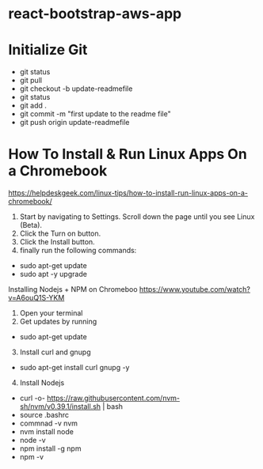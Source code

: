 # react-bootstrap-aws-app

# Initialize Git

- git status
- git pull
- git checkout -b update-readmefile
- git status
- git add .
- git commit -m "first update to the readme file"
- git push origin update-readmefile

# How To Install & Run Linux Apps On a Chromebook
https://helpdeskgeek.com/linux-tips/how-to-install-run-linux-apps-on-a-chromebook/

1. Start by navigating to Settings. Scroll down the page until you see Linux (Beta).
2. Click the Turn on button.  
3. Click the Install button.
4. finally run the following commands: 

- sudo apt-get update
- sudo apt -y upgrade

Installing Nodejs + NPM on Chromeboo
https://www.youtube.com/watch?v=A6ouQ1S-YKM

1. Open your terminal
2. Get updates by running
- sudo apt-get update
3. Install curl and gnupg
- sudo apt-get install curl gnupg -y
4. Install Nodejs
- curl -o- https://raw.githubusercontent.com/nvm-sh/nvm/v0.39.1/install.sh | bash
- source .bashrc
- commnad -v nvm
- nvm install node
- node -v
- npm install -g npm
- npm -v



